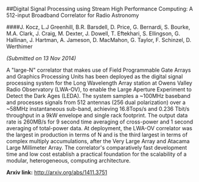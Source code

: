 ##Digital Signal Processing using Stream High Performance Computing: A 512-input Broadband Correlator for Radio Astronomy

####J. Kocz, L.J Greenhill, B.R. Barsdell, D. Price, G. Bernardi, S. Bourke, M.A. Clark, J. Craig, M. Dexter, J. Dowell, T. Eftekhari, S. Ellingson, G. Hallinan, J. Hartman, A. Jameson, D. MacMahon, G. Taylor, F. Schinzel, D. Werthimer

*(Submitted on 13 Nov 2014)*

A "large-N" correlator that makes use of Field Programmable Gate Arrays and Graphics Processing Units has been deployed as the digital signal processing system for the Long Wavelength Array station at Owens Valley Radio Observatory (LWA-OV), to enable the Large Aperture Experiment to Detect the Dark Ages (LEDA). The system samples a ~100MHz baseband and processes signals from 512 antennas (256 dual polarization) over a ~58MHz instantaneous sub-band, achieving 16.8Tops/s and 0.236 Tbit/s throughput in a 9kW envelope and single rack footprint. The output data rate is 260MB/s for 9 second time averaging of cross-power and 1 second averaging of total-power data. At deployment, the LWA-OV correlator was the largest in production in terms of N and is the third largest in terms of complex multiply accumulations, after the Very Large Array and Atacama Large Millimeter Array. The correlator's comparatively fast development time and low cost establish a practical foundation for the scalability of a modular, heterogeneous, computing architecture.

**Arxiv link:** http://arxiv.org/abs/1411.3751

